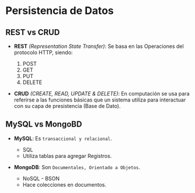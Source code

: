 # Persistencia de Datos

## REST vs CRUD
* **REST** *(Representation State Transfer)*: Se basa en las Operaciones del protocolo HTTP, siendo:
    1. POST
    2. GET
    3. PUT
    4. DELETE

* **CRUD** *(CREATE, READ, UPDATE & DELETE)*: En computación se usa para referirse a las funciones básicas que un sistema utiliza para interactuar con su capa de presistencia (Base de Dato).


## MySQL vs MongoBD
* **MySQL**: Es `transaccional y relacional`. 
    - SQL
    - Utiliza tablas para agregar Registros.

* **MongoDB**: Son `Documentales, Orientado a Objetos`. 
    - NoSQL - BSON
    - Hace colecciones en documentos.